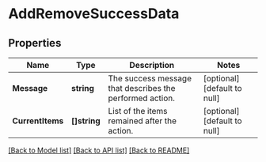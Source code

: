 # AddRemoveSuccessData

## Properties
Name | Type | Description | Notes
------------ | ------------- | ------------- | -------------
**Message** | **string** | The success message that describes the performed action. | [optional] [default to null]
**CurrentItems** | **[]string** | List of the items remained after the action. | [optional] [default to null]

[[Back to Model list]](../README.md#documentation-for-models) [[Back to API list]](../README.md#documentation-for-api-endpoints) [[Back to README]](../README.md)

